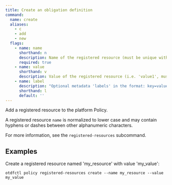 ```yaml
---
title: Create an obligation definition
command:
  name: create
  aliases:
    - c
    - add
    - new
  flags:
    - name: name
      shorthand: n
      description: Name of the registered resource (must be unique within Policy)
      required: true
    - name: value
      shorthand: v
      description: Value of the registered resource (i.e. 'value1', must be unique within the Registered Resource)
    - name: label
      description: "Optional metadata 'labels' in the format: key=value"
      shorthand: l
      default: ''
---
```


Add a registered resource to the platform Policy.

A registered resource `name` is normalized to lower case and may contain hyphens or dashes between other alphanumeric characters.

For more information, see the `registered-resources` subcommand.

## Examples

Create a registered resource named 'my_resource' with value 'my_value':

```shell
otdfctl policy registered-resources create --name my_resource --value my_value
```
